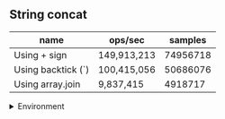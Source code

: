 ## String concat

|name|ops/sec|samples|
|-|-|-|
|Using + sign|149,913,213|74956718|
|Using backtick (`)|100,415,056|50686076|
|Using array.join|9,837,415|4918717|


<details>
<summary>Environment</summary>

* __Machine:__ linux x64 | 4 vCPUs | 7.6GB Mem
* __Run:__ Tue Oct 29 2024 19:41:26 GMT+0000 (Coordinated Universal Time)
* __Node:__ `v21.0.0`
</details>

<!--
{"environment":{"platform":"linux","arch":"x64","cpus":4,"totalMemory":7.597877502441406},"benchmarks":[{"name":"Using + sign","opsSec":149913213.22896516,"samples":74956718},{"name":"Using backtick (`)","opsSec":100415056.33372098,"samples":50686076},{"name":"Using array.join","opsSec":9837415.859805154,"samples":4918717}]}-->
